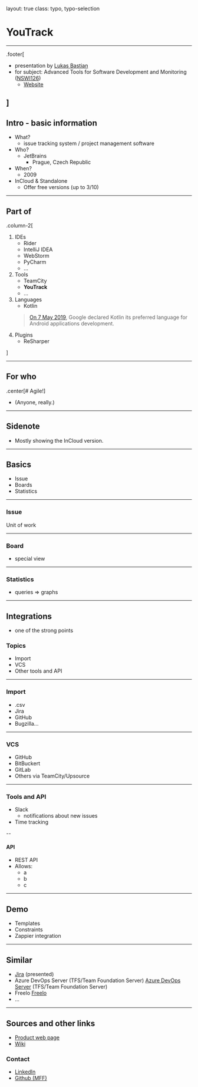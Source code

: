 layout: true
class: typo, typo-selection

# YouTrack

---

.footer[

- presentation by [Lukas Bastian](https://github.com/bastianluk/)
- for subject: Advanced Tools for Software Development and Monitoring ([NSWI126](https://is.cuni.cz/studium/predmety/index.php?do=predmet&kod=NSWI126))
  - [Website](https://d3s.mff.cuni.cz/cz/teaching/nswi126/)

]
---

## Intro - basic information

- What?
  - issue tracking system / project management software
- Who?
  - JetBrains
    - Prague, Czech Republic
- When?
  - 2009
- InCloud & Standalone
  - Offer free versions (up to 3/10)

---

## Part of

.column-2[

1. IDEs
   - Rider
   - IntelliJ IDEA
   - WebStorm
   - PyCharm
   - ...
1. Tools
   - TeamCity
   - **YouTrack**
   - ...
1. Languages
   - Kotlin
   > [On 7 May 2019](https://techcrunch.com/2019/05/07/kotlin-is-now-googles-preferred-language-for-android-app-development/), Google declared Kotlin its preferred language for Android applications development.
1. Plugins
   - ReSharper

]

---

## For who

.center[# Agile!]

- (Anyone, really.)

---

## Sidenote

- Mostly showing the InCloud version.

---

## Basics

- Issue
- Boards
- Statistics

---

### Issue

Unit of work

---

### Board

- special view

---

### Statistics

- queries => graphs

---

## Integrations

- one of the strong points

### Topics

- Import
- VCS
- Other tools and API

---

### Import

- .csv
- Jira
- GitHub
- Bugzilla...

---

### VCS

- GitHub
- BitBuckert
- GitLab
- Others via TeamCity/Upsource

---

### Tools and API

- Slack
  - notifications about new issues
- Time tracking

--

#### API

- REST API
- Allows:
  - a
  - b
  - c

---

## Demo

- Templates
- Constraints
- Zappier integration

---

## Similar

- [Jira](https://www.atlassian.com/software/jira) (presented)
- Azure DevOps Server (TFS/Team Foundation Server) [Azure DevOps Server](https://azure.microsoft.com/en-us/services/devops/server/) (TFS/Team Foundation Server)
- Freelo [Freelo](https://www.freelo.cz/)
- ...

---

## Sources and other links

- [Product web page](https://www.jetbrains.com/youtrack/)
- [Wiki](https://en.wikipedia.org/wiki/JetBrains)

### Contact

- [LinkedIn](https://www.linkedin.com/in/bastianluk/)
- [Github (MFF)](https://github.com/bastianluk/MFFUK)
